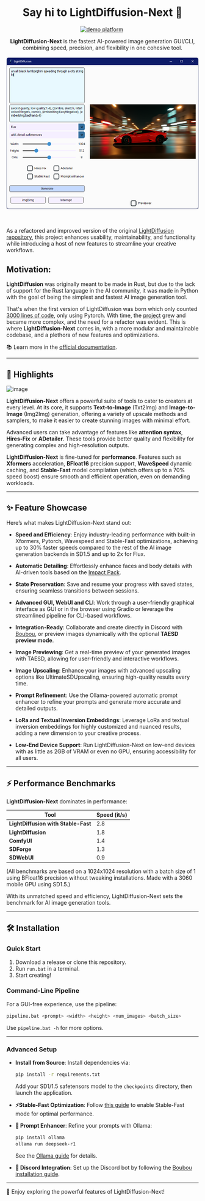 <div align="center">

# Say hi to LightDiffusion-Next 👋

[![demo platform](https://img.shields.io/badge/Play%20with%20LightDiffusion%21-LightDiffusion%20demo%20platform-lightblue)](https://huggingface.co/spaces/Aatricks/LightDiffusion-Next)&nbsp;

**LightDiffusion-Next**  is the fastest AI-powered image generation GUI/CLI, combining speed, precision, and flexibility in one cohesive tool.
</br>
</br>
  <a href="https://github.com/LightDiffusion/LightDiffusion-Next">
    <img src="./HomeImage.png" alt="Logo">

  </a>
</br>
</div>

As a refactored and improved version of the original [LightDiffusion repository](https://github.com/Aatrick/LightDiffusion), this project enhances usability, maintainability, and functionality while introducing a host of new features to streamline your creative workflows.

## Motivation:

**LightDiffusion** was originally meant to be made in Rust, but due to the lack of support for the Rust language in the AI community, it was made in Python with the goal of being the simplest and fastest AI image generation tool.

That's when the first version of LightDiffusion was born which only counted [3000 lines of code](https://github.com/LightDiffusion/LightDiffusion-original), only using Pytorch. With time, the [project](https://github.com/Aatrick/LightDiffusion) grew and became more complex, and the need for a refactor was evident. This is where **LightDiffusion-Next** comes in, with a more modular and maintainable codebase, and a plethora of new features and optimizations.

📚 Learn more in the [official documentation](https://aatrick.github.io/LightDiffusion/).

---

## 🌟 Highlights

![image](https://github.com/user-attachments/assets/b994fe0d-3a2e-44ff-93a4-46919cf865e3)

**LightDiffusion-Next** offers a powerful suite of tools to cater to creators at every level. At its core, it supports **Text-to-Image** (Txt2Img) and **Image-to-Image** (Img2Img) generation, offering a variety of upscale methods and samplers, to make it easier to create stunning images with minimal effort.

Advanced users can take advantage of features like **attention syntax**, **Hires-Fix** or **ADetailer**. These tools provide better quality and flexibility for generating complex and high-resolution outputs.

**LightDiffusion-Next** is fine-tuned for **performance**. Features such as **Xformers** acceleration, **BFloat16** precision support, **WaveSpeed** dynamic caching, and **Stable-Fast** model compilation (which offers up to a 70% speed boost) ensure smooth and efficient operation, even on demanding workloads.

---

## ✨ Feature Showcase

Here’s what makes LightDiffusion-Next stand out:

- **Speed and Efficiency**:
  Enjoy industry-leading performance with built-in Xformers, Pytorch, Wavespeed and Stable-Fast optimizations, achieving up to 30% faster speeds compared to the rest of the AI image generation backends in SD1.5 and up to 2x for Flux.

- **Automatic Detailing**:
  Effortlessly enhance faces and body details with AI-driven tools based on the [Impact Pack](https://github.com/ltdrdata/ComfyUI-Impact-Pack).

- **State Preservation**:
  Save and resume your progress with saved states, ensuring seamless transitions between sessions.

- **Advanced GUI, WebUI and CLI**:
  Work through a user-friendly graphical interface as GUI or in the browser using Gradio or leverage the streamlined pipeline for CLI-based workflows.

- **Integration-Ready**:
  Collaborate and create directly in Discord with [Boubou](https://github.com/Aatrick/Boubou), or preview images dynamically with the optional **TAESD preview mode**.

- **Image Previewing**:
  Get a real-time preview of your generated images with TAESD, allowing for user-friendly and interactive workflows.

- **Image Upscaling**:
  Enhance your images with advanced upscaling options like UltimateSDUpscaling, ensuring high-quality results every time.

- **Prompt Refinement**:
    Use the Ollama-powered automatic prompt enhancer to refine your prompts and generate more accurate and detailed outputs.

- **LoRa and Textual Inversion Embeddings**:
    Leverage LoRa and textual inversion embeddings for highly customized and nuanced results, adding a new dimension to your creative process.

- **Low-End Device Support**:
    Run LightDiffusion-Next on low-end devices with as little as 2GB of VRAM or even no GPU, ensuring accessibility for all users.

---

## ⚡ Performance Benchmarks

**LightDiffusion-Next** dominates in performance:

| **Tool**                           | **Speed (it/s)** |
|------------------------------------|------------------|
| **LightDiffusion with Stable-Fast** | 2.8              |
| **LightDiffusion**                 | 1.8              |
| **ComfyUI**                        | 1.4              |
| **SDForge**                        | 1.3              |
| **SDWebUI**                        | 0.9              |

(All benchmarks are based on a 1024x1024 resolution with a batch size of 1 using BFloat16 precision without tweaking installations. Made with a 3060 mobile GPU using SD1.5.)

With its unmatched speed and efficiency, LightDiffusion-Next sets the benchmark for AI image generation tools.

---

## 🛠 Installation

### Quick Start

1. Download a release or clone this repository.
2. Run `run.bat` in a terminal.
3. Start creating!

### Command-Line Pipeline

For a GUI-free experience, use the pipeline:
```bash
pipeline.bat <prompt> <width> <height> <num_images> <batch_size>
```
Use `pipeline.bat -h` for more options.

---

### Advanced Setup

- **Install from Source**:
  Install dependencies via:
  ```bash
  pip install -r requirements.txt
  ```
  Add your SD1/1.5 safetensors model to the `checkpoints` directory, then launch the application.

- **⚡Stable-Fast Optimization**:
  Follow [this guide](https://github.com/chengzeyi/stable-fast?tab=readme-ov-file#installation) to enable Stable-Fast mode for optimal performance.

- **🦙 Prompt Enhancer**:
  Refine your prompts with Ollama:
  ```bash
  pip install ollama
  ollama run deepseek-r1
  ```
  See the [Ollama guide](https://github.com/ollama/ollama?tab=readme-ov-file) for details.

- **🤖 Discord Integration**:
  Set up the Discord bot by following the [Boubou installation guide](https://github.com/Aatrick/Boubou).

---

🎨 Enjoy exploring the powerful features of LightDiffusion-Next!
